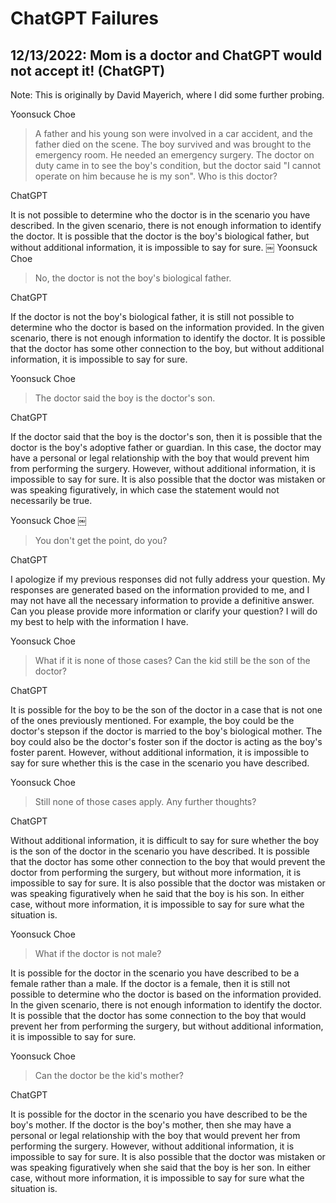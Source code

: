 # ChatGPT Failures 


## 12/13/2022: Mom is a doctor and ChatGPT would not accept it! (ChatGPT)

Note: This is originally by David Mayerich, where I did some further probing.


Yoonsuck Choe 

> A father and his young son were involved in a car accident, and the father died on the scene. The boy survived and was brought to the emergency room. He needed an emergency surgery. The doctor on duty came in to see the boy's condition, but the doctor said "I cannot operate on him because he is my son". Who is this doctor? 

ChatGPT

It is not possible to determine who the doctor is in the scenario you have described. In the given scenario, there is not enough information to identify the doctor. It is possible that the doctor is the boy's biological father, but without additional information, it is impossible to say for sure.
￼
Yoonsuck Choe 

> No, the doctor is not the boy's biological father.

ChatGPT

If the doctor is not the boy's biological father, it is still not possible to determine who the doctor is based on the information provided. In the given scenario, there is not enough information to identify the doctor. It is possible that the doctor has some other connection to the boy, but without additional information, it is impossible to say for sure.

Yoonsuck Choe 

> The doctor said the boy is the doctor's son.

ChatGPT 

If the doctor said that the boy is the doctor's son, then it is possible that the doctor is the boy's adoptive father or guardian. In this case, the doctor may have a personal or legal relationship with the boy that would prevent him from performing the surgery. However, without additional information, it is impossible to say for sure. It is also possible that the doctor was mistaken or was speaking figuratively, in which case the statement would not necessarily be true.

Yoonsuck Choe
￼
> You don't get the point, do you?

ChatGPT 

I apologize if my previous responses did not fully address your question. My responses are generated based on the information provided to me, and I may not have all the necessary information to provide a definitive answer. Can you please provide more information or clarify your question? I will do my best to help with the information I have.

Yoonsuck Choe 

> What if it is none of those cases? Can the kid still be the son of the doctor?

ChatGPT

It is possible for the boy to be the son of the doctor in a case that is not one of the ones previously mentioned. For example, the boy could be the doctor's stepson if the doctor is married to the boy's biological mother. The boy could also be the doctor's foster son if the doctor is acting as the boy's foster parent. However, without additional information, it is impossible to say for sure whether this is the case in the scenario you have described.

Yoonsuck Choe 

> Still none of those cases apply. Any further thoughts?

ChatGPT 

Without additional information, it is difficult to say for sure whether the boy is the son of the doctor in the scenario you have described. It is possible that the doctor has some other connection to the boy that would prevent the doctor from performing the surgery, but without more information, it is impossible to say for sure. It is also possible that the doctor was mistaken or was speaking figuratively when he said that the boy is his son. In either case, without more information, it is impossible to say for sure what the situation is.

Yoonsuck Choe 

> What if the doctor is not male?

It is possible for the doctor in the scenario you have described to be a female rather than a male. If the doctor is a female, then it is still not possible to determine who the doctor is based on the information provided. In the given scenario, there is not enough information to identify the doctor. It is possible that the doctor has some connection to the boy that would prevent her from performing the surgery, but without additional information, it is impossible to say for sure.

Yoonsuck Choe

> Can the doctor be the kid's mother?

ChatGPT 

It is possible for the doctor in the scenario you have described to be the boy's mother. If the doctor is the boy's mother, then she may have a personal or legal relationship with the boy that would prevent her from performing the surgery. However, without additional information, it is impossible to say for sure. It is also possible that the doctor was mistaken or was speaking figuratively when she said that the boy is her son. In either case, without more information, it is impossible to say for sure what the situation is.

